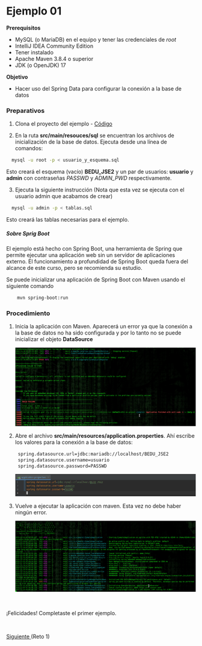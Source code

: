 # Ejemplo 01

**Prerequisitos**

- MySQL (o MariaDB) en el equipo y tener las credenciales de _root_
- IntelliJ IDEA Community Edition
- Tener instalado 
- Apache Maven 3.8.4 o superior
- JDK (o OpenJDK) 17

**Objetivo** 

- Hacer uso del Spring Data para configurar la conexión a la base de datos

### Preparativos
1. Clona el proyecto del ejemplo - [Código](codigo)

2. En la ruta **src/main/resouces/sql** se encuentran los archivos de inicialización de la base de datos. Ejecuta desde una línea de comandos:

```bash
  mysql -u root -p < usuario_y_esquema.sql
```
Esto creará el esquema (vacío) **BEDU_JSE2** y un par de usuarios: **usuario** y **admin** con contraseñas _PASSWD_ y _ADMIN_PWD_ respectivamente.

3. Ejecuta la siguiente instrucción (Nota que esta vez se ejecuta con el usuario admin que acabamos de crear)

```bash
  mysql -u admin -p < tablas.sql
```
Esto creará las tablas necesarias para el ejemplo.


##### Sobre Sprig Boot 

El ejemplo está hecho con Spring Boot, una herramienta de Spring que permite ejecutar una aplicación web sin un servidor de aplicaciones externo. El funcionamiento a profundidad de Spring Boot queda fuera del alcance de este curso, pero se recomienda su estudio. 

Se puede inicializar una aplicación de Spring Boot con Maven usando el siguiente comando

```bash
    mvn spring-boot:run
```
    
### Procedimiento

1. Inicia la aplicación con Maven. Aparecerá un error ya que la conexión a la base de datos no ha sido configurada y por lo tanto no se puede inicializar el objeto **DataSource**

   ![Error DB](img/figura01.png)

2. Abre el archivo **src/main/resources/application.properties**. Ahí escribe los valores para la conexión a la base de datos:

		spring.datasource.url=jdbc:mariadb://localhost/BEDU_JSE2
		spring.datasource.username=usuario
		spring.datasource.password=PASSWD

   ![Configuración DB](img/figura02.png)

3. Vuelve a ejecutar la aplicación con maven. Esta vez no debe haber ningún error.

   ![Conexión DB](img/figura03.png)


</br>

¡Felicidades! Completaste el primer ejemplo.

</br>

[Siguiente ](../Reto-01/Readme.md)(Reto 1)